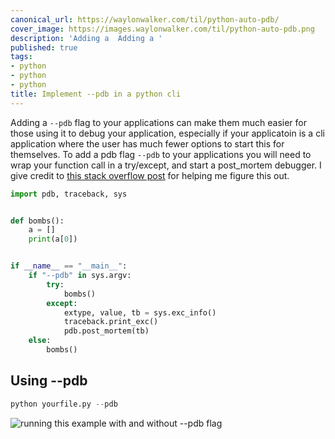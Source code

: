 ```yaml
---
canonical_url: https://waylonwalker.com/til/python-auto-pdb/
cover_image: https://images.waylonwalker.com/til/python-auto-pdb.png
description: 'Adding a  Adding a '
published: true
tags:
- python
- python
- python
title: Implement --pdb in a python cli
---
```


Adding a `--pdb` flag to your applications can make them much easier for those using it to debug your application, especially if your applicatoin is a cli application where the user has much fewer options to start this for themselves.  To add a pdb flag `--pdb` to your applications you will need to wrap your function call in a try/except, and start a post_mortem debugger. I give credit to [this stack overflow post](https://stackoverflow.com/questions/242485/starting-python-debugger-automatically-on-error) for helping me figure this out.

``` python
import pdb, traceback, sys


def bombs():
    a = []
    print(a[0])


if __name__ == "__main__":
    if "--pdb" in sys.argv:
        try:
            bombs()
        except:
            extype, value, tb = sys.exc_info()
            traceback.print_exc()
            pdb.post_mortem(tb)
    else:
        bombs()
```

## Using --pdb

``` python
python yourfile.py --pdb
```

![running this example with and without --pdb flag](https://images.waylonwalker.com/using-pdb-flag-from-cli.png)